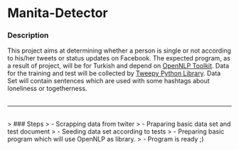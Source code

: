 # Manita-Detector

### Description

  This project aims at determining whether a person is single or not according to his/her tweets or status updates on Facebook. The expected program, as a result of project, will be for Turkish and depend on [OpenNLP Toolkit][1]. Data for the training and test will be collected by [Tweepy Python Library][2]. Data Set will contain sentences which are used with some hashtags about loneliness or togetherness.
  <br><br>
  
------------------------------------------------------------------------

  <br>
> ### Steps
> - Scrapping data from twiter
> - Praparing basic data set and test document
> - Seeding data set according to tests
> - Preparing basic program which will use OpenNLP as library.
> - Program is ready ;)


  
  
  
  
  [1]:http://opennlp.apache.org/
  [2]:http://www.tweepy.org/
